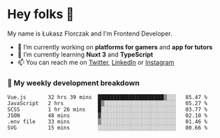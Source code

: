 # Hey folks 👋

My name is Łukasz Florczak and I'm Frontend Developer. 

- 🔭 I’m currently working on **platforms for gamers** and **app for tutors**
- 🌱 I’m currently learning **Nuxt 3** and **TypeScript**
- 📫 You can reach me on [Twitter](https://twitter.com/lukaszflorczak), [LinkedIn](https://pl.linkedin.com/in/lukasz-florczak) or [Instagram](https://instagram.com/lukaszflorczak)


### 🧮 My weekly development breakdown

<!--START_SECTION:waka-->

```text
Vue.js       32 hrs 39 mins  █████████████████████▒░░░   85.47 %
JavaScript   2 hrs           █▒░░░░░░░░░░░░░░░░░░░░░░░   05.27 %
SCSS         1 hr 26 mins    █░░░░░░░░░░░░░░░░░░░░░░░░   03.77 %
JSON         48 mins         ▓░░░░░░░░░░░░░░░░░░░░░░░░   02.10 %
.env file    33 mins         ▒░░░░░░░░░░░░░░░░░░░░░░░░   01.46 %
SVG          15 mins         ░░░░░░░░░░░░░░░░░░░░░░░░░   00.66 %
```

<!--END_SECTION:waka-->

<!--
**lukaszflorczak/lukaszflorczak** is a ✨ _special_ ✨ repository because its `README.md` (this file) appears on your GitHub profile.

Here are some ideas to get you started:

- 🔭 I’m currently working on ...
- 🌱 I’m currently learning ...
- 👯 I’m looking to collaborate on ...
- 🤔 I’m looking for help with ...
- 💬 Ask me about ...
- 📫 How to reach me: ...
- 😄 Pronouns: ...
- ⚡ Fun fact: ...
-->
